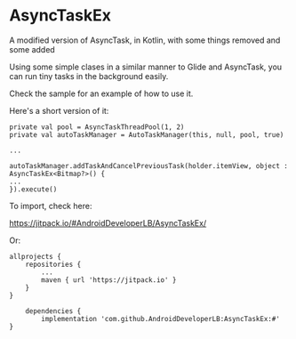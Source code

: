 
# AsyncTaskEx
A modified version of AsyncTask, in Kotlin, with some things removed and some added

Using some simple clases in a similar manner to Glide and AsyncTask, you can run tiny tasks in the background easily.

Check the sample for an example of how to use it.

Here's a short version of it:

    private val pool = AsyncTaskThreadPool(1, 2)
    private val autoTaskManager = AutoTaskManager(this, null, pool, true)
    
    ...
    
    autoTaskManager.addTaskAndCancelPreviousTask(holder.itemView, object : AsyncTaskEx<Bitmap?>() {
    ...
    }).execute()
        

To import, check here:

https://jitpack.io/#AndroidDeveloperLB/AsyncTaskEx/

Or:

	allprojects {
		repositories {
			...
			maven { url 'https://jitpack.io' }
		}
	}
    
    	dependencies {
	        implementation 'com.github.AndroidDeveloperLB:AsyncTaskEx:#'
	}
